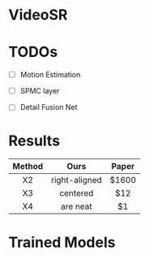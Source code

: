 # VideoSR

# TODOs

- [ ] Motion Estimation
- [ ] SPMC layer
- [ ] Detail Fusion Net


# Results

| Method        | Ours           | Paper  |
| :-------------: |:-------------:| :-----:|
| X2     | right-aligned | $1600 |
| X3      | centered      |   $12 |
| X4 | are neat      |    $1 |
# Trained Models
